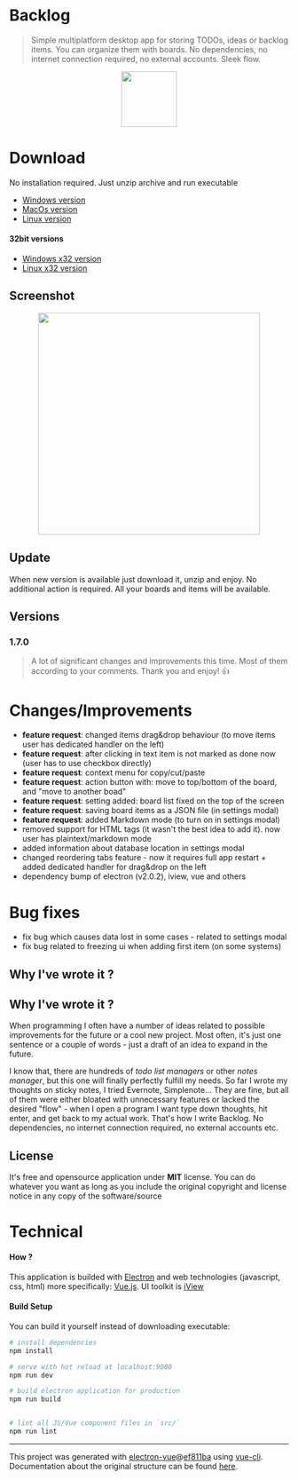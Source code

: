 # Backlog

> Simple multiplatform desktop app for storing TODOs, ideas or backlog items. 
> You can organize them with boards. No dependencies, no internet connection required, 
> no external accounts. Sleek flow.

<p align="center">
<img src="https://github.com/czytelny/backlog/raw/master/logo.png" width="100px" height="100px">
</p>


# Download
No installation required. Just unzip archive and run executable
- [Windows version](https://github.com/czytelny/backlog/releases/download/v1.7.0/Backlog-win32-x64.zip)
- [MacOs version](https://github.com/czytelny/backlog/releases/download/v1.7.0/Backlog-darwin-x64.zip) 
- [Linux version](https://github.com/czytelny/backlog/releases/download/v1.7.0/Backlog-linux-x64.tar.gz)

#### 32bit versions
- [Windows x32 version](https://github.com/czytelny/backlog/releases/download/v1.7.0/Backlog-win32-ia32.zip)
- [Linux x32 version](https://github.com/czytelny/backlog/releases/download/v1.7.0/Backlog-linux-ia32.tar.gz)

## Screenshot
<p align="center">
<img src="https://github.com/czytelny/backlog/raw/master/screenshot.png" width="400px">
</p>

## Update
When new version is available just download it, unzip and enjoy. No additional action is required. All your boards and items will be available.

## Versions
### 1.7.0
> A lot of significant changes and improvements this time. Most of them according to your comments. Thank you and enjoy! 👍

# Changes/Improvements
- **feature request**: changed items drag&drop behaviour (to move items user has dedicated handler on the left)
- **feature request**: after clicking in text item is not marked as done now (user has to use checkbox directly)
- **feature request**: context menu for copy/cut/paste
- **feature request**: action button with: move to top/bottom of the board, and "move to another boad"
- **feature request**: setting added: board list fixed on the top of the screen
- **feature request**: saving board items as a JSON file (in settings modal)
- **feature request**: added Markdown mode (to turn on in settings modal)
- removed support for HTML tags (it wasn't the best idea to add it). now user has plaintext/markdown mode
- added information about database location in settings modal
- changed reordering tabs feature - now it requires full app restart + added dedicated handler for drag&drop on the left
- dependency bump of electron (v2.0.2), iview, vue and others



# Bug fixes
- fix bug which causes data lost in some cases - related to settings modal
- fix bug related to freezing ui when adding first item (on some systems)

## Why I've wrote it ?

## Why I've wrote it ?
When programming I often have a number of ideas related to possible improvements for the future or a cool new project. Most often, it's just one sentence or a couple of words - just a draft of an idea to expand in the future. 

I know that, there are hundreds of *todo list managers* or other *notes manager*,
but this one will finally perfectly fulfill my needs. So far I wrote my thoughts on sticky notes, I tried Evernote, Simplenote... 
They are fine, but all of them were either bloated with unnecessary features or lacked the desired "flow" - 
when I open a program I want type down thoughts, hit enter, and get back to my actual work. That's how I write Backlog. No dependencies, no internet connection required, no external accounts etc.

## License
It's free and opensource application under **MIT** license. You can do whatever you want as long as you include the original copyright and license notice in any copy of the software/source

# Technical
#### How ?
This application is builded with [Electron](https://electron.atom.io) and web technologies (javascript, css, html) more specifically: [Vue.js](https://vuejs.org). UI toolkit is [iView](https://www.iviewui.com/)

#### Build Setup
You can build it yourself instead of downloading executable:

``` bash
# install dependencies
npm install

# serve with hot reload at localhost:9080
npm run dev

# build electron application for production
npm run build


# lint all JS/Vue component files in `src/`
npm run lint

```

---

This project was generated with [electron-vue](https://github.com/SimulatedGREG/electron-vue)@[ef811ba](https://github.com/SimulatedGREG/electron-vue/tree/ef811ba974d696ee965da747315f20a034ebc590) using [vue-cli](https://github.com/vuejs/vue-cli). Documentation about the original structure can be found [here](https://simulatedgreg.gitbooks.io/electron-vue/content/index.html).
